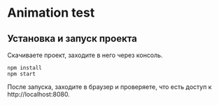 # Animation test

## Установка и запуск проекта

Скачиваете проект, заходите в него через консоль.

```
npm install
npm start
```


После запуска, заходите в браузер и проверяете, что есть доступ к http://localhost:8080.



